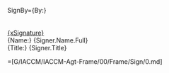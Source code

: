 SignBy={By:}<br><br><br><u>{xSignature}</u><br>{Name:} {Signer.Name.Full}<br/>{Title:} {Signer.Title}

=[G/IACCM/IACCM-Agt-Frame/00/Frame/Sign/0.md]
